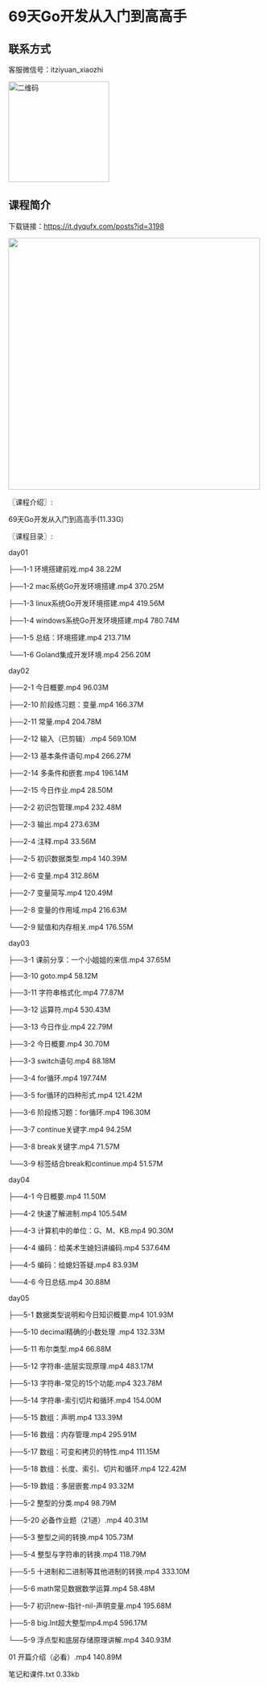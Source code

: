 # 69天Go开发从入门到高高手

## 联系方式

客服微信号：itziyuan_xiaozhi

<img src="https://ziyuanyun.oss-cn-guangzhou.aliyuncs.com/common/20240614073449/666b82192834a.jpg" width="200" height="200" alt="二维码">

## 课程简介

下载链接：https://it.dyqufx.com/posts?id=3198

<img src="https://ziyuanyun.oss-cn-guangzhou.aliyuncs.com/yun/20240515185041/664493816d359.jpg" width="500" alt="">

  〖课程介绍〗:

 69天Go开发从入门到高高手(11.33G)

 〖课程目录〗:

 day01

 ├──1-1 环境搭建前戏.mp4 38.22M

 ├──1-2 mac系统Go开发环境搭建.mp4 370.25M

 ├──1-3 linux系统Go开发环境搭建.mp4 419.56M

 ├──1-4 windows系统Go开发环境搭建.mp4 780.74M

 ├──1-5 总结：环境搭建.mp4 213.71M

 └──1-6 Goland集成开发环境.mp4 256.20M

 day02

 ├──2-1 今日概要.mp4 96.03M

 ├──2-10 阶段练习题：变量.mp4 166.37M

 ├──2-11 常量.mp4 204.78M

 ├──2-12 输入（已剪辑）.mp4 569.10M

 ├──2-13 基本条件语句.mp4 266.27M

 ├──2-14 多条件和嵌套.mp4 196.14M

 ├──2-15 今日作业.mp4 28.50M

 ├──2-2 初识包管理.mp4 232.48M

 ├──2-3 输出.mp4 273.63M

 ├──2-4 注释.mp4 33.56M

 ├──2-5 初识数据类型.mp4 140.39M

 ├──2-6 变量.mp4 312.86M

 ├──2-7 变量简写.mp4 120.49M

 ├──2-8 变量的作用域.mp4 216.63M

 └──2-9 赋值和内存相关.mp4 176.55M

 day03

 ├──3-1 课前分享：一个小姐姐的来信.mp4 37.65M

 ├──3-10 goto.mp4 58.12M

 ├──3-11 字符串格式化.mp4 77.87M

 ├──3-12 运算符.mp4 530.43M

 ├──3-13 今日作业.mp4 22.79M

 ├──3-2 今日概要.mp4 30.70M

 ├──3-3 switch语句.mp4 88.18M

 ├──3-4 for循环.mp4 197.74M

 ├──3-5 for循环的四种形式.mp4 121.42M

 ├──3-6 阶段练习题：for循环.mp4 196.30M

 ├──3-7 continue关键字.mp4 94.25M

 ├──3-8 break关键字.mp4 71.57M

 └──3-9 标签结合break和continue.mp4 51.57M

 day04

 ├──4-1 今日概要.mp4 11.50M

 ├──4-2 快速了解进制.mp4 105.54M

 ├──4-3 计算机中的单位：G、M、KB.mp4 90.30M

 ├──4-4 编码：给美术生媳妇讲编码.mp4 537.64M

 ├──4-5 编码：给媳妇答疑.mp4 83.93M

 └──4-6 今日总结.mp4 30.88M

 day05

 ├──5-1 数据类型说明和今日知识概要.mp4 101.93M

 ├──5-10 decimal精确的小数处理 .mp4 132.33M

 ├──5-11 布尔类型.mp4 66.88M

 ├──5-12 字符串-底层实现原理.mp4 483.17M

 ├──5-13 字符串-常见的15个功能.mp4 323.78M

 ├──5-14 字符串-索引切片和循环.mp4 154.00M

 ├──5-15 数组：声明.mp4 133.39M

 ├──5-16 数组：内存管理.mp4 295.91M

 ├──5-17 数组：可变和拷贝的特性.mp4 111.15M

 ├──5-18 数组：长度、索引、切片和循环.mp4 122.42M

 ├──5-19 数组：多层嵌套.mp4 93.32M

 ├──5-2 整型的分类.mp4 98.79M

 ├──5-20 必备作业题（21道）.mp4 40.31M

 ├──5-3 整型之间的转换.mp4 105.73M

 ├──5-4 整型与字符串的转换.mp4 118.79M

 ├──5-5 十进制和二进制等其他进制的转换.mp4 333.10M

 ├──5-6 math常见数据数学运算.mp4 58.48M

 ├──5-7 初识new-指针-nil-声明变量.mp4 195.68M

 ├──5-8 big.Int超大整型mp4.mp4 596.17M

 └──5-9 浮点型和底层存储原理讲解.mp4 340.93M

 01 开篇介绍（必看）.mp4 140.89M

 笔记和课件.txt 0.33kb

  